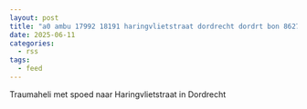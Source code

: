 ```yaml
---
layout: post
title: "a0 ambu 17992 18191 haringvlietstraat dordrecht dordrt bon 86278"
date: 2025-06-11
categories: 
  - rss
tags: 
  - feed
---
```


Traumaheli met spoed naar Haringvlietstraat in Dordrecht

